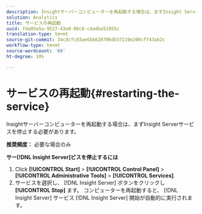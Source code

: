 ```yaml
---
description: Insightサーバーコンピューターを再起動する場合は、まずInsight Serverサービスを停止する必要があります。
solution: Analytics
title: サービスの再起動
uuid: fda05e5a-9527-43e0-86c8-c4adba51955c
translation-type: tm+mt
source-git-commit: 34cdcfc83ae6bb620706db37228e200cff43ab2c
workflow-type: tm+mt
source-wordcount: '60'
ht-degree: 10%

---
```



# サービスの再起動{#restarting-the-service}

Insightサーバーコンピューターを再起動する場合は、まずInsight Serverサービスを停止する必要があります。

**推奨頻度：** 必要な場合のみ

**サー[!DNL Insight Server]ビスを停止するには**

1. Click **[!UICONTROL Start]** > **[!UICONTROL Control Panel]** > **[!UICONTROL Administrative Tools]** > **[!UICONTROL Services]**.
1. サービスを選択し、 [!DNL Insight Server] ボタンをクリックし **[!UICONTROL Stop]** ます。
コンピューターを再起動すると、 [!DNL Insight Server] サービス [!DNL Insight Server] 開始が自動的に実行されます。
